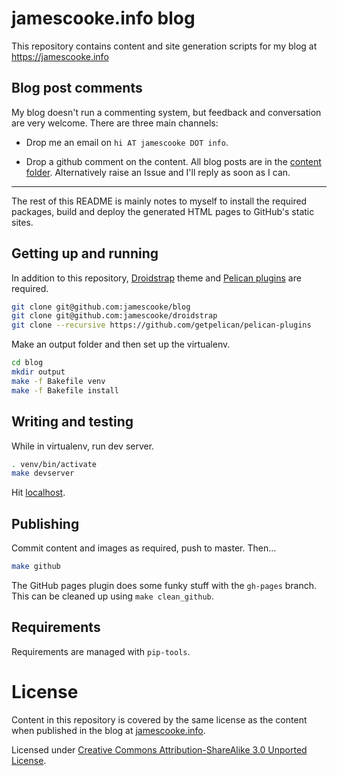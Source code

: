 # jamescooke.info blog

This repository contains content and site generation scripts for my blog at
https://jamescooke.info

## Blog post comments

My blog doesn't run a commenting system, but feedback and conversation are very
welcome. There are three main channels:

* Drop me an email on `hi AT jamescooke DOT info`.

* Drop a github comment on the content. All blog posts are in the [content
  folder](content). Alternatively raise an Issue and I'll reply as soon as I
  can.

***

The rest of this README is mainly notes to myself to install the required
packages, build and deploy the generated HTML pages to GitHub's static sites.

## Getting up and running

In addition to this repository,
[Droidstrap](https://github.com/jamescooke/droidstrap) theme and [Pelican
plugins](https://github.com/getpelican/pelican-plugins) are required.

```sh
git clone git@github.com:jamescooke/blog
git clone git@github.com:jamescooke/droidstrap
git clone --recursive https://github.com/getpelican/pelican-plugins
```

Make an output folder and then set up the virtualenv.

```sh
cd blog
mkdir output
make -f Bakefile venv
make -f Bakefile install
```

## Writing and testing

While in virtualenv, run dev server.

```sh
. venv/bin/activate
make devserver
```

Hit [localhost](http://localhost:8000/).

## Publishing

Commit content and images as required, push to master. Then...

```sh
make github
```

The GitHub pages plugin does some funky stuff with the `gh-pages` branch. This
can be cleaned up using `make clean_github`.

## Requirements

Requirements are managed with ``pip-tools``.

# License

Content in this repository is covered by the same license as the content when
published in the blog at [jamescooke.info](https://jamescooke.info).

Licensed under [Creative Commons Attribution-ShareAlike 3.0 Unported
License](https://creativecommons.org/licenses/by-sa/3.0/deed.en_GB).
